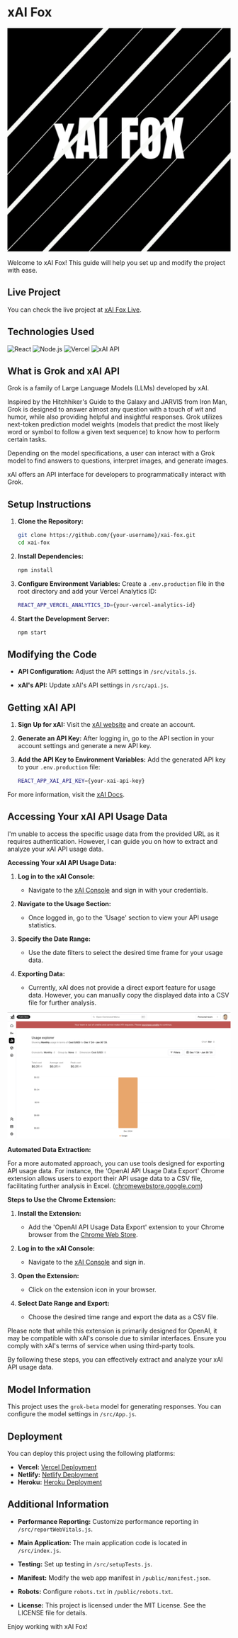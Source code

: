 # xAI Fox

![xAI Fox Logo](./public/logo512.png)

Welcome to xAI Fox! This guide will help you set up and modify the project with ease.

## Live Project

You can check the live project at [xAI Fox Live](https://gazzette-xai-fox.vercel.app).

## Technologies Used

![React](https://img.shields.io/badge/React-20232A?style=for-the-badge&logo=react&logoColor=61DAFB)
![Node.js](https://img.shields.io/badge/Node.js-339933?style=for-the-badge&logo=nodedotjs&logoColor=white)
![Vercel](https://img.shields.io/badge/Vercel-000000?style=for-the-badge&logo=vercel&logoColor=white)
![xAI API](https://img.shields.io/badge/xAI%20API-FF6F00?style=for-the-badge&logo=ai&logoColor=white)

## What is Grok and xAI API

Grok is a family of Large Language Models (LLMs) developed by xAI.

Inspired by the Hitchhiker's Guide to the Galaxy and JARVIS from Iron Man, Grok is designed to answer almost any question with a touch of wit and humor, while also providing helpful and insightful responses. Grok utilizes next-token prediction model weights (models that predict the most likely word or symbol to follow a given text sequence) to know how to perform certain tasks.

Depending on the model specifications, a user can interact with a Grok model to find answers to questions, interpret images, and generate images.

xAI offers an API interface for developers to programmatically interact with Grok.

## Setup Instructions

1. **Clone the Repository:**
   ```bash
   git clone https://github.com/{your-username}/xai-fox.git
   cd xai-fox
   ```

2. **Install Dependencies:**
   ```bash
   npm install
   ```

3. **Configure Environment Variables:**
   Create a `.env.production` file in the root directory and add your Vercel Analytics ID:
   ```bash
   REACT_APP_VERCEL_ANALYTICS_ID={your-vercel-analytics-id}
   ```

4. **Start the Development Server:**
   ```bash
   npm start
   ```

## Modifying the Code

- **API Configuration:**
  Adjust the API settings in `/src/vitals.js`.

- **xAI's API:**
  Update xAI's API settings in `/src/api.js`.

## Getting xAI API

1. **Sign Up for xAI:**
   Visit the [xAI website](https://x.ai/api) and create an account.

2. **Generate an API Key:**
   After logging in, go to the API section in your account settings and generate a new API key.

3. **Add the API Key to Environment Variables:**
   Add the generated API key to your `.env.production` file:
   ```bash
   REACT_APP_XAI_API_KEY={your-xai-api-key}
   ```

For more information, visit the [xAI Docs](https://docs.x.ai/docs/overview#getting-started).

## Accessing Your xAI API Usage Data

I'm unable to access the specific usage data from the provided URL as it requires authentication. However, I can guide you on how to extract and analyze your xAI API usage data.

**Accessing Your xAI API Usage Data:**

1. **Log in to the xAI Console:**
   - Navigate to the [xAI Console](https://console.x.ai/) and sign in with your credentials.

2. **Navigate to the Usage Section:**
   - Once logged in, go to the 'Usage' section to view your API usage statistics.

3. **Specify the Date Range:**
   - Use the date filters to select the desired time frame for your usage data.

4. **Exporting Data:**
   - Currently, xAI does not provide a direct export feature for usage data. However, you can manually copy the displayed data into a CSV file for further analysis.

![Usage Data](./public/usage.png)

**Automated Data Extraction:**

For a more automated approach, you can use tools designed for exporting API usage data. For instance, the 'OpenAI API Usage Data Export' Chrome extension allows users to export their API usage data to a CSV file, facilitating further analysis in Excel. ([chromewebstore.google.com](https://chromewebstore.google.com/detail/openai-api-usage-data-exp/afpkbnmljkkbmhfpcchlilcgnikdpemj?hl=en-GB&utm_source=chatgpt.com))

**Steps to Use the Chrome Extension:**

1. **Install the Extension:**
   - Add the 'OpenAI API Usage Data Export' extension to your Chrome browser from the [Chrome Web Store](https://chrome.google.com/detail/openai-api-usage-data-exp/afpkbnmljkkbmhfpcchlilcgnikdpemj).

2. **Log in to the xAI Console:**
   - Navigate to the [xAI Console](https://console.x.ai/) and sign in.

3. **Open the Extension:**
   - Click on the extension icon in your browser.

4. **Select Date Range and Export:**
   - Choose the desired time range and export the data as a CSV file.

Please note that while this extension is primarily designed for OpenAI, it may be compatible with xAI's console due to similar interfaces. Ensure you comply with xAI's terms of service when using third-party tools.

By following these steps, you can effectively extract and analyze your xAI API usage data.

## Model Information

This project uses the `grok-beta` model for generating responses. You can configure the model settings in `/src/App.js`.

## Deployment

You can deploy this project using the following platforms:

- **Vercel:** [Vercel Deployment](https://vercel.com/)
- **Netlify:** [Netlify Deployment](https://www.netlify.com/)
- **Heroku:** [Heroku Deployment](https://www.heroku.com/)

## Additional Information

- **Performance Reporting:**
  Customize performance reporting in `/src/reportWebVitals.js`.

- **Main Application:**
  The main application code is located in `/src/index.js`.

- **Testing:**
  Set up testing in `/src/setupTests.js`.

- **Manifest:**
  Modify the web app manifest in `/public/manifest.json`.

- **Robots:**
  Configure `robots.txt` in `/public/robots.txt`.

- **License:**
  This project is licensed under the MIT License. See the LICENSE file for details.

Enjoy working with xAI Fox!

